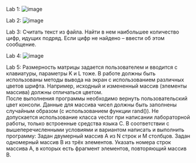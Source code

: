 Lab 1:
![image](https://github.com/user-attachments/assets/a4b28fea-9c4a-49f9-b27c-41d34b0a8a92)

Lab 2:
![image](https://github.com/user-attachments/assets/3d6a740e-563c-4ce0-9823-e00c055b2a2c)

Lab 3: Считать текст из файла. Найти в нем наибольшее количество цифр, идущих подряд. Если цифр не найдено – ввести об этом сообщение.

Lab 4:
![image](https://github.com/user-attachments/assets/1de07d1d-f1ee-47b4-914b-667794829acd)

Lab 5: 
Размерность матрицы задается пользователем и вводится с клавиатуры, параметры K и L тоже. 
В работе должны быть использованы методы вывода на экран с использованием различных цветов шрифта. Например, исходный и измененный массив (элементы массива) должны отличаться цветом.  
После выполнения программы необходимо вернуть пользовательский цвет консоли.
Данные для массива чисел должны быть заполнены случайным образом (с использованием функции rand()).
Не допускается использование класса vector при написании лабораторной работы, только встроенные средства языка C.
В соответствии с вышеперечисленными условиями и вариантом написать и выполнить программу: 
Задан двумерный массив А из N строк и М столбцов. Задан одномерный массив В из трёх элементов. Указать номера строк массива А, в которых есть фрагмент элементов, повторяющий массив В.

